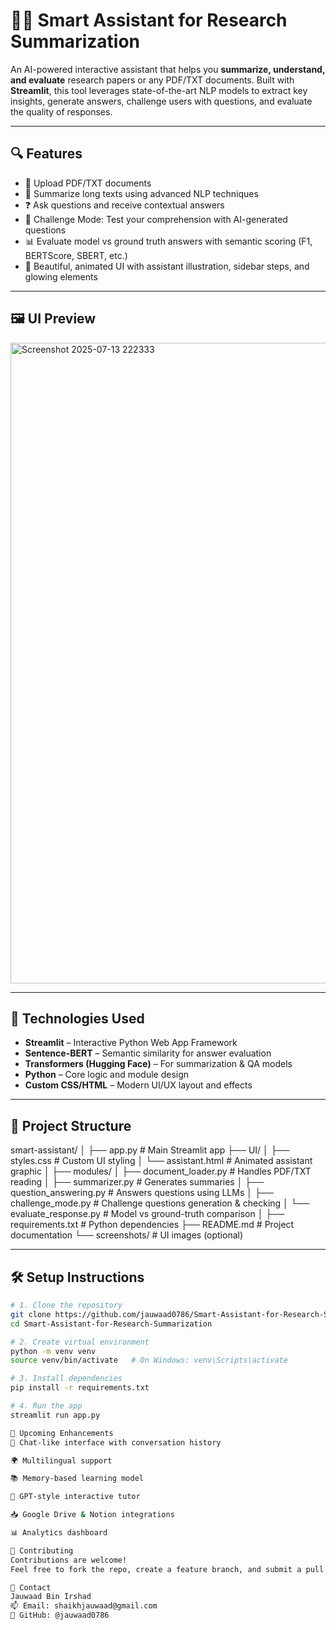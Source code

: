 # 🤖✨ Smart Assistant for Research Summarization

An AI-powered interactive assistant that helps you **summarize, understand, and evaluate** research papers or any PDF/TXT documents. Built with **Streamlit**, this tool leverages state-of-the-art NLP models to extract key insights, generate answers, challenge users with questions, and evaluate the quality of responses.

---

## 🔍 Features

- 📄 Upload PDF/TXT documents  
- 📝 Summarize long texts using advanced NLP techniques  
- ❓ Ask questions and receive contextual answers  
- 🧠 Challenge Mode: Test your comprehension with AI-generated questions  
- 📊 Evaluate model vs ground truth answers with semantic scoring (F1, BERTScore, SBERT, etc.)  
- 🎨 Beautiful, animated UI with assistant illustration, sidebar steps, and glowing elements

---

## 🖼️ UI Preview


<img width="1902" height="1025" alt="Screenshot 2025-07-13 222333" src="https://github.com/user-attachments/assets/3433472f-ffca-47a2-a847-b5a9cff24dd8" />


---

## 🚀 Technologies Used

- **Streamlit** – Interactive Python Web App Framework  
- **Sentence-BERT** – Semantic similarity for answer evaluation  
- **Transformers (Hugging Face)** – For summarization & QA models  
- **Python** – Core logic and module design  
- **Custom CSS/HTML** – Modern UI/UX layout and effects

---

## 📁 Project Structure

smart-assistant/
│
├── app.py # Main Streamlit app
├── UI/
│ ├── styles.css # Custom UI styling
│ └── assistant.html # Animated assistant graphic
│
├── modules/
│ ├── document_loader.py # Handles PDF/TXT reading
│ ├── summarizer.py # Generates summaries
│ ├── question_answering.py # Answers questions using LLMs
│ ├── challenge_mode.py # Challenge questions generation & checking
│ └── evaluate_response.py # Model vs ground-truth comparison
│
├── requirements.txt # Python dependencies
├── README.md # Project documentation
└── screenshots/ # UI images (optional)


---

## 🛠️ Setup Instructions

```bash
# 1. Clone the repository
git clone https://github.com/jauwaad0786/Smart-Assistant-for-Research-Summarization.git
cd Smart-Assistant-for-Research-Summarization

# 2. Create virtual environment
python -m venv venv
source venv/bin/activate   # On Windows: venv\Scripts\activate

# 3. Install dependencies
pip install -r requirements.txt

# 4. Run the app
streamlit run app.py

🧩 Upcoming Enhancements
🔗 Chat-like interface with conversation history

🌍 Multilingual support

📚 Memory-based learning model

🧠 GPT-style interactive tutor

📥 Google Drive & Notion integrations

📊 Analytics dashboard

🤝 Contributing
Contributions are welcome!
Feel free to fork the repo, create a feature branch, and submit a pull request.

📧 Contact
Jauwaad Bin Irshad
📫 Email: shaikhjauwaad@gmail.com
🔗 GitHub: @jauwaad0786

